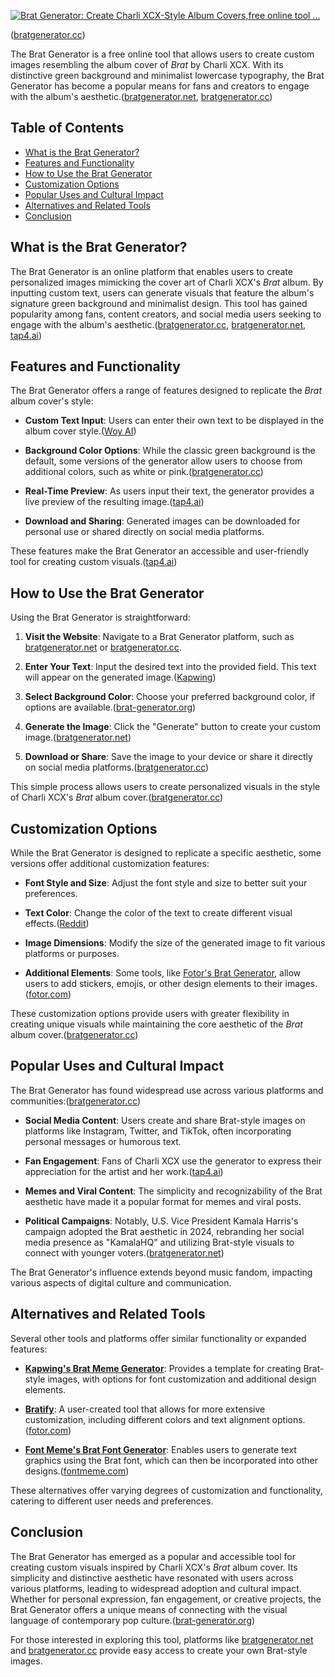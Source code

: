 [![Brat Generator: Create Charli XCX-Style Album Covers,free online tool ...](https://tse4.mm.bing.net/th?id=OIP.HlDP8XxvEEGY17lDjP8qoQHaE8\&pid=Api)](https://woy.ai/p/bratgenerator)

([bratgenerator.cc][1])

The Brat Generator is a free online tool that allows users to create custom images resembling the album cover of *Brat* by Charli XCX. With its distinctive green background and minimalist lowercase typography, the Brat Generator has become a popular means for fans and creators to engage with the album's aesthetic.([bratgenerator.net][2], [bratgenerator.cc][1])

## Table of Contents

* [What is the Brat Generator?](#what-is-the-brat-generator)
* [Features and Functionality](#features-and-functionality)
* [How to Use the Brat Generator](#how-to-use-the-brat-generator)
* [Customization Options](#customization-options)
* [Popular Uses and Cultural Impact](#popular-uses-and-cultural-impact)
* [Alternatives and Related Tools](#alternatives-and-related-tools)
* [Conclusion](#conclusion)

## What is the Brat Generator?

The Brat Generator is an online platform that enables users to create personalized images mimicking the cover art of Charli XCX's *Brat* album. By inputting custom text, users can generate visuals that feature the album's signature green background and minimalist design. This tool has gained popularity among fans, content creators, and social media users seeking to engage with the album's aesthetic.([bratgenerator.cc][1], [bratgenerator.net][2], [tap4.ai][3])

## Features and Functionality

The Brat Generator offers a range of features designed to replicate the *Brat* album cover's style:

* **Custom Text Input**: Users can enter their own text to be displayed in the album cover style.([Woy AI][4])

* **Background Color Options**: While the classic green background is the default, some versions of the generator allow users to choose from additional colors, such as white or pink.([bratgenerator.cc][1])

* **Real-Time Preview**: As users input their text, the generator provides a live preview of the resulting image.([tap4.ai][3])

* **Download and Sharing**: Generated images can be downloaded for personal use or shared directly on social media platforms.

These features make the Brat Generator an accessible and user-friendly tool for creating custom visuals.([tap4.ai][3])

## How to Use the Brat Generator

Using the Brat Generator is straightforward:

1. **Visit the Website**: Navigate to a Brat Generator platform, such as [bratgenerator.net](https://bratgenerator.net/) or [bratgenerator.cc](https://bratgenerator.cc/).

2. **Enter Your Text**: Input the desired text into the provided field. This text will appear on the generated image.([Kapwing][5])

3. **Select Background Color**: Choose your preferred background color, if options are available.([brat-generator.org][6])

4. **Generate the Image**: Click the "Generate" button to create your custom image.([bratgenerator.net][2])

5. **Download or Share**: Save the image to your device or share it directly on social media platforms.([bratgenerator.cc][1])

This simple process allows users to create personalized visuals in the style of Charli XCX's *Brat* album cover.([bratgenerator.cc][1])

## Customization Options

While the Brat Generator is designed to replicate a specific aesthetic, some versions offer additional customization features:

* **Font Style and Size**: Adjust the font style and size to better suit your preferences.

* **Text Color**: Change the color of the text to create different visual effects.([Reddit][7])

* **Image Dimensions**: Modify the size of the generated image to fit various platforms or purposes.

* **Additional Elements**: Some tools, like [Fotor's Brat Generator](https://www.fotor.com/design/brat-generator/), allow users to add stickers, emojis, or other design elements to their images.([fotor.com][8])

These customization options provide users with greater flexibility in creating unique visuals while maintaining the core aesthetic of the *Brat* album cover.([bratgenerator.cc][1])

## Popular Uses and Cultural Impact

The Brat Generator has found widespread use across various platforms and communities:([bratgenerator.cc][1])

* **Social Media Content**: Users create and share Brat-style images on platforms like Instagram, Twitter, and TikTok, often incorporating personal messages or humorous text.

* **Fan Engagement**: Fans of Charli XCX use the generator to express their appreciation for the artist and her work.([tap4.ai][3])

* **Memes and Viral Content**: The simplicity and recognizability of the Brat aesthetic have made it a popular format for memes and viral posts.

* **Political Campaigns**: Notably, U.S. Vice President Kamala Harris's campaign adopted the Brat aesthetic in 2024, rebranding her social media presence as "KamalaHQ" and utilizing Brat-style visuals to connect with younger voters.([bratgenerator.net][2])

The Brat Generator's influence extends beyond music fandom, impacting various aspects of digital culture and communication.

## Alternatives and Related Tools

Several other tools and platforms offer similar functionality or expanded features:

* **[Kapwing's Brat Meme Generator](https://www.kapwing.com/explore/brat-meme-generator)**: Provides a template for creating Brat-style images, with options for font customization and additional design elements.

* **[Bratify](https://bratify.vercel.app/)**: A user-created tool that allows for more extensive customization, including different colors and text alignment options.([fotor.com][8])

* **[Font Meme's Brat Font Generator](https://fontmeme.com/brat-album-font/)**: Enables users to generate text graphics using the Brat font, which can then be incorporated into other designs.([fontmeme.com][9])

These alternatives offer varying degrees of customization and functionality, catering to different user needs and preferences.

## Conclusion

The Brat Generator has emerged as a popular and accessible tool for creating custom visuals inspired by Charli XCX's *Brat* album cover. Its simplicity and distinctive aesthetic have resonated with users across various platforms, leading to widespread adoption and cultural impact. Whether for personal expression, fan engagement, or creative projects, the Brat Generator offers a unique means of connecting with the visual language of contemporary pop culture.([brat-generator.org][6])

For those interested in exploring this tool, platforms like [bratgenerator.net](https://bratgenerator.net/) and [bratgenerator.cc](https://bratgenerator.cc/) provide easy access to create your own Brat-style images.

[1]: https://bratgenerator.cc/?utm_source=chatgpt.com "Brat Generator - Free Online Charli XCX Cover Maker"
[2]: https://bratgenerator.net/?utm_source=chatgpt.com "Brat Generator - Charli XCX"
[3]: https://tap4.ai/ai/bratgenerator-cc/?utm_source=chatgpt.com "Brat Generator - Create Custom Charli XCX Album Covers for Free | tap4.ai"
[4]: https://woy.ai/p/bratgenerator?utm_source=chatgpt.com "Brat Generator: Create Charli XCX-Style Album Covers,free online tool ..."
[5]: https://www.kapwing.com/explore/brat-meme-generator?utm_source=chatgpt.com "Brat Meme Generator - Kapwing"
[6]: https://brat-generator.org/posts/p1?utm_source=chatgpt.com "Brat Generator - Charli XCX Album Cover Generator"
[7]: https://www.reddit.com/r/charlixcx/comments/1dqrpyx/i_made_a_brat_album_art_generator_with_some_more/?utm_source=chatgpt.com "I made a brat album art generator with some more features : r/charlixcx"
[8]: https://www.fotor.com/design/brat-generator/?utm_source=chatgpt.com "Brat Generator - Create Charli XCX's Album Cover Art | Fotor"
[9]: https://fontmeme.com/brat-album-font/?utm_source=chatgpt.com "Brat Font Generator & Album Fonts - Font Meme"
